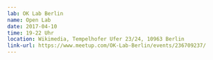 ```yaml
---
lab: OK Lab Berlin
name: Open Lab
date: 2017-04-10
time: 19-22 Uhr
location: Wikimedia, Tempelhofer Ufer 23/24, 10963 Berlin
link-url: https://www.meetup.com/OK-Lab-Berlin/events/236709237/
---
```

